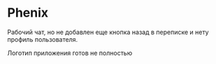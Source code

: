 # Phenix

Рабочий чат, но не добавлен еще кнопка назад в переписке и нету профиль пользователя.

Логотип приложения готов не полностью
